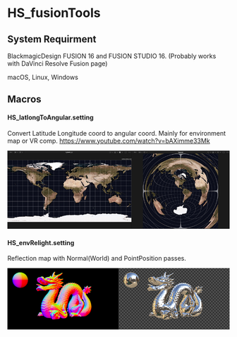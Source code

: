 # HS_fusionTools

## System Requirment
BlackmagicDesign FUSION 16 and FUSION STUDIO 16.
(Probably works with DaVinci Resolve Fusion page)

macOS, Linux, Windows
 

## Macros

#### HS_latlongToAngular.setting 
Convert Latitude Longitude coord to angular coord. Mainly for environment map or VR comp. 
https://www.youtube.com/watch?v=bAXimme33Mk
 
![HS_latlongToAngular.png](./images/HS_latlongToAngular.png)
 
 
 
#### HS_envRelight.setting 
Reflection map with Normal(World) and PointPosition passes.

![HS_latlongToAngular.png](./images/HS_envRelight.png)
